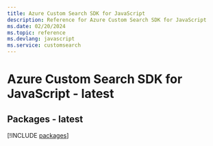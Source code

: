 ```yaml
---
title: Azure Custom Search SDK for JavaScript
description: Reference for Azure Custom Search SDK for JavaScript
ms.date: 02/20/2024
ms.topic: reference
ms.devlang: javascript
ms.service: customsearch
---
```

# Azure Custom Search SDK for JavaScript - latest
## Packages - latest
[!INCLUDE [packages](custom-search-index.md)]